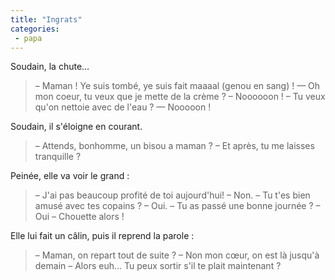 ```yaml
---
title: "Ingrats"
categories:
 - papa
---
```


Soudain, la chute…

<!-- more -->

> – Maman ! Ye suis tombé, ye suis fait maaaal (genou en sang) !
> — Oh mon coeur, tu veux que je mette de la crème ?
> – Noooooon !
> – Tu veux qu'on nettoie avec de l'eau ?
> — Nooooon !

Soudain, il s'éloigne en courant.

> – Attends, bonhomme, un bisou a maman ?
> – Et après, tu me laisses tranquille ?

Peinée, elle va voir le grand :

> – J'ai pas beaucoup profité de toi aujourd'hui!
> – Non.
> – Tu t'es bien amusé avec tes copains ?
> – Oui.
> – Tu as passé une bonne journée ?
> – Oui
> – Chouette alors !

Elle lui fait un câlin, puis il reprend la parole :

> – Maman, on repart tout de suite ?
> – Non mon cœur, on est là jusqu'à demain
> – Alors euh… Tu peux sortir s'il te plait maintenant ?
